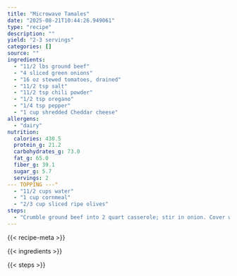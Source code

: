 ```yaml
---
title: "Microwave Tamales"
date: "2025-08-21T10:44:26.949061"
type: "recipe"
description: ""
yield: "2-3 servings"
categories: []
source: ""
ingredients:
  - "11/2 lbs ground beef"
  - "4 sliced green onions"
  - "16 oz stewed tomatoes, drained"
  - "11/2 tsp salt"
  - "11/2 tsp chili powder"
  - "1/2 tsp oregano"
  - "1/4 tsp pepper"
  - "1 cup shredded Cheddar cheese"
allergens:
  - "dairy"
nutrition:
  calories: 430.5
  protein_g: 21.2
  carbohydrates_g: 73.0
  fat_g: 65.0
  fiber_g: 39.1
  sugar_g: 5.7
  servings: 2
--- TOPPING ---"
  - "11/2 cups water"
  - "1 cup cornmeal"
  - "2/3 cup sliced ripe olives"
steps:
  - "Crumble ground beef into 2 quart casserole; stir in onion. Cover with glass lid. Micro cook on HIGH for 6-7 minutes, drain. Stir in remaining ingredients, except cheese and topping ingredients. Spread into 9x9 greased casserole dish."
---
```


{{< recipe-meta >}}

{{< ingredients >}}

{{< steps >}}
